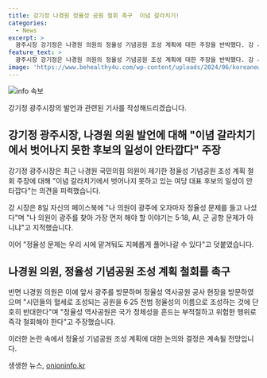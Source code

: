 ```yaml
---
title: 강기정 나경원 정율성 공원 철회 촉구  이념 갈라치기!
categories:
  - News
excerpt: >
  광주시장 강기정은 나경원 의원의 정율성 기념공원 조성 계획에 대한 주장을 반박했다. 강 시장은 이념 갈등을 벗어나지 못한 여당 후보의 일성이 안타깝다며 나 의원이 광주를 찾아야 할 주요 이슈는 5·18, AI, 군공항 문제라고 지적했다. 강 시장은 정율성 문제를 시에서 지혜롭게 처리할 수 있다고 주장했고, 반면 나 의원은 정율성 기념공원을 국가 정체성을 흔드는 부적절하고 위험한 행위로 지적하며 즉각 철회를 촉구했다.
feature_text: >
  광주시장 강기정은 나경원 의원의 정율성 기념공원 조성 계획에 대한 주장을 반박했다. 강 시장은 이념 갈등을 벗어나지 못한 여당 후보의 일성이 안타깝다며 나 의원이 광주를 찾아야 할 주요 이슈는 5·18, AI, 군공항 문제라고 지적했다. 강 시장은 정율성 문제를 시에서 지혜롭게 처리할 수 있다고 주장했고, 반면 나 의원은 정율성 기념공원을 국가 정체성을 흔드는 부적절하고 위험한 행위로 지적하며 즉각 철회를 촉구했다.
image: 'https://www.behealthy4u.com/wp-content/uploads/2024/06/koreanews.jpg'
---
```


<p><img src="https://www.behealthy4u.com/wp-content/uploads/2024/06/koreanews.jpg" alt="info 속보" /></p>

<p>강기정 광주시장의 발언과 관련된 기사를 작성해드리겠습니다.</p>

<h2 data-ke-size="size26">강기정 광주시장, 나경원 의원 발언에 대해 "이념 갈라치기에서 벗어나지 못한 후보의 일성이 안타깝다" 주장</h2>

<p>강기정 광주시장은 최근 나경원 국민의힘 의원이 제기한 정율성 기념공원 조성 계획 철회 주장에 대해 "이념 갈라치기에서 벗어나지 못하고 있는 여당 대표 후보의 일성이 안타깝다"는 의견을 피력했습니다.</p>

<p data-ke-size="size16">강 시장은 8일 자신의 페이스북에 "나 의원이 광주에 오자마자 정율성 문제를 들고 나섰다"며 "나 의원이 광주를 찾아 가장 먼저 해야 할 이야기는 5·18, AI, 군 공항 문제가 아니냐"고 지적했습니다.</p>

<p>이어 "정율성 문제는 우리 시에 맡겨둬도 지혜롭게 풀어나갈 수 있다"고 덧붙였습니다.</p>

<h2 data-ke-size="size26">나경원 의원, 정율성 기념공원 조성 계획 철회를 촉구</h2>

<p>반면 나경원 의원은 이에 앞서 광주를 방문하며 정율성 역사공원 공사 현장을 방문하였으며 "시민들의 혈세로 조성되는 공원을 6·25 전범 정율성의 이름으로 조성하는 것에 단호히 반대한다"며 "정율성 역사공원은 국가 정체성을 흔드는 부적절하고 위험한 행위로 즉각 철회해야 한다"고 주장했습니다.</p>

<p data-ke-size="size16">이러한 논란 속에서 정율성 기념공원 조성 계획에 대한 논의와 결정은 계속될 전망입니다.</p>
생생한 뉴스, <a href="https://onioninfo.kr" rel="dofollow">onioninfo.kr</a>


